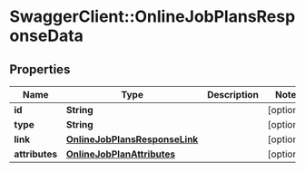 # SwaggerClient::OnlineJobPlansResponseData

## Properties
Name | Type | Description | Notes
------------ | ------------- | ------------- | -------------
**id** | **String** |  | [optional] 
**type** | **String** |  | [optional] 
**link** | [**OnlineJobPlansResponseLink**](OnlineJobPlansResponseLink.md) |  | [optional] 
**attributes** | [**OnlineJobPlanAttributes**](OnlineJobPlanAttributes.md) |  | [optional] 



